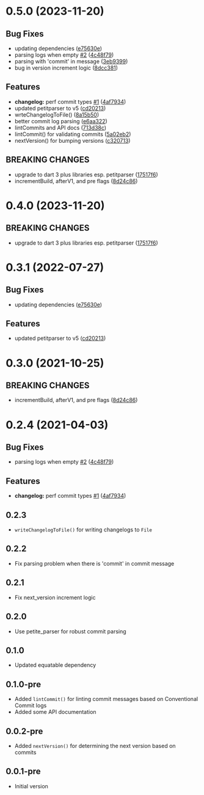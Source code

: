 # 0.5.0 (2023-11-20)

## Bug Fixes

- updating dependencies ([e75630e](commit/e75630e))
- parsing logs when empty [#2](issues/2) ([4c48f79](commit/4c48f79))
- parsing with 'commit' in message ([3eb9399](commit/3eb9399))
- bug in version increment logic ([8dcc381](commit/8dcc381))

## Features

- **changelog:** perf commit types [#1](issues/1) ([4af7934](commit/4af7934))
- updated petitparser to v5 ([cd20213](commit/cd20213))
- wrteChangelogToFile() ([8a15b50](commit/8a15b50))
- better commit log parsing ([e6aa322](commit/e6aa322))
- lintCommits and API docs ([713d38c](commit/713d38c))
- lintCommit() for validating commits ([5a02eb2](commit/5a02eb2))
- nextVersion() for bumping versions ([c320713](commit/c320713))

## BREAKING CHANGES

- upgrade to dart 3 plus libraries esp. petitparser ([17517f6](commit/17517f6))
- incrementBuild, afterV1, and pre flags ([8d24c86](commit/8d24c86))

# 0.4.0 (2023-11-20)

## BREAKING CHANGES

- upgrade to dart 3 plus libraries esp. petitparser ([17517f6](commit/17517f6))

# 0.3.1 (2022-07-27)

## Bug Fixes

- updating dependencies ([e75630e](commit/e75630e))

## Features

- updated petitparser to v5 ([cd20213](commit/cd20213))

# 0.3.0 (2021-10-25)

## BREAKING CHANGES

- incrementBuild, afterV1, and pre flags ([8d24c86](commit/8d24c86))

# 0.2.4 (2021-04-03)

## Bug Fixes

- parsing logs when empty [#2](issues/2) ([4c48f79](commit/4c48f79))

## Features

- **changelog:** perf commit types [#1](issues/1) ([4af7934](commit/4af7934))

## 0.2.3

- `writeChangelogToFile()` for writing changelogs to `File`

## 0.2.2

- Fix parsing problem when there is 'commit' in commit message

## 0.2.1

- Fix next_version increment logic

## 0.2.0

- Use petite_parser for robust commit parsing

## 0.1.0

- Updated equatable dependency

## 0.1.0-pre

- Added `lintCommit()` for linting commit messages based on Conventional Commit
  logs
- Added some API documentation

## 0.0.2-pre

- Added `nextVersion()` for determining the next version based on commits

## 0.0.1-pre

- Initial version
